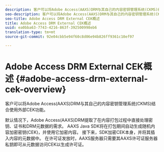 ```yaml
---
description: 客户可以将Adobe Access(AAXS)DRM与其自己的内容密钥管理系统(CKMS)结合使用外部CEK功能。
seo-description: 客户可以将Adobe Access(AAXS)DRM与其自己的内容密钥管理系统(CKMS)结合使用外部CEK功能。
seo-title: Adobe Access DRM External CEK概述
title: Adobe Access DRM External CEK概述
uuid: ea0bba63-7743-4216-863f-392500998eb6
translation-type: tm+mt
source-git-commit: 92e04cbb5e94f60c8d06e94b826ff9361c10ef97

---
```



# Adobe Access DRM External CEK概述 {#adobe-access-drm-external-cek-overview}

客户可以将Adobe Access(AAXS)DRM与其自己的内容密钥管理系统(CKMS)结合使用外部CEK功能。

默认情况下，Adobe Access(AAXS)DRM提取了在内容打包过程中直接处理密钥、证书和DRM元数据的需求。 AAXS Java SDK将在打包期间自动生成随机内容加密密钥(CEK)，并使用它加密内容。 接下来，SDK加密CEK本身，并将其插入内容的元数据中。 在许可证发放时，AAXS服务器只需要其AAXS许可证服务器私钥即可从元数据访问CEK以生成许可证。
